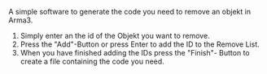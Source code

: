 A simple software to generate the code you need to remove an objekt in Arma3.

1. Simply enter an the id of the Objekt you want to remove.
2. Press the "Add"-Button or press Enter to add the ID to the Remove List.
3. When you have finished adding the IDs press the "Finish"- Button to create a file containing the code you need.
